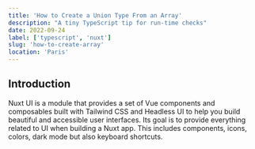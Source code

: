 ```yaml
---
title: 'How to Create a Union Type From an Array'
description: "A tiny TypeScript tip for run-time checks"
date: 2022-09-24
label: ['typescript', 'nuxt']
slug: 'how-to-create-array'
location: 'Paris'
---
```


## Introduction

Nuxt UI is a module that provides a set of Vue components and composables built with Tailwind CSS and Headless UI to help you build beautiful and accessible user interfaces.
Its goal is to provide everything related to UI when building a Nuxt app. This includes components, icons, colors, dark mode but also keyboard shortcuts.

